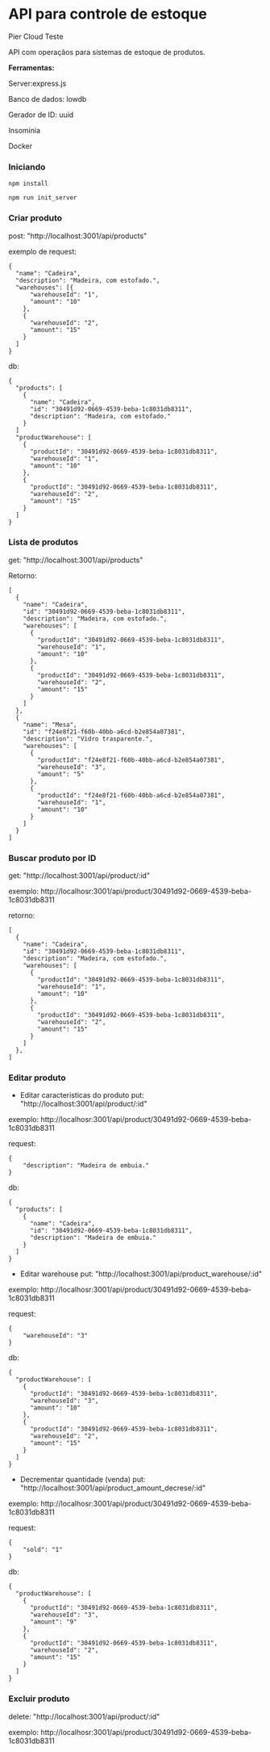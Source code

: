 # API para controle de estoque
Pier Cloud Teste

API com operaçãos para sistemas de estoque de produtos.


**Ferramentas:**

Server:express.js

Banco de dados: lowdb

Gerador de ID: uuid

Insominia

Docker

### Iniciando

 ```npm install```

 ```npm run init_server```

### Criar produto
post: "http://localhost:3001/api/products"

exemplo de request:
```
{
  "name": "Cadeira",
  "description": "Madeira, com estofado.",
  "warehouses": [{
      "warehouseId": "1",
      "amount": "10"
    },
    {
      "warehouseId": "2",
      "amount": "15"
    }
  ]
}
```
db:
```
{
  "products": [
    {
      "name": "Cadeira",
      "id": "30491d92-0669-4539-beba-1c8031db8311",
      "description": "Madeira, com estofado."
    }
  ]
  "productWarehouse": [
    {
      "productId": "30491d92-0669-4539-beba-1c8031db8311",
      "warehouseId": "1",
      "amount": "10"
    },
    {
      "productId": "30491d92-0669-4539-beba-1c8031db8311",
      "warehouseId": "2",
      "amount": "15"
    }
  ]
}
``` 
    

### Lista de produtos
get: "http://localhost:3001/api/products"

Retorno:
```
[
  {
    "name": "Cadeira",
    "id": "30491d92-0669-4539-beba-1c8031db8311",
    "description": "Madeira, com estofado.",
    "warehouses": [
      {
        "productId": "30491d92-0669-4539-beba-1c8031db8311",
        "warehouseId": "1",
        "amount": "10"
      },
      {
        "productId": "30491d92-0669-4539-beba-1c8031db8311",
        "warehouseId": "2",
        "amount": "15"
      }
    ]
  },
  {
    "name": "Mesa",
    "id": "f24e8f21-f60b-40bb-a6cd-b2e854a07381",
    "description": "Vidro trasparente.",
    "warehouses": [
      {
        "productId": "f24e8f21-f60b-40bb-a6cd-b2e854a07381",
        "warehouseId": "3",
        "amount": "5"
      },
      {
        "productId": "f24e8f21-f60b-40bb-a6cd-b2e854a07381",
        "warehouseId": "1",
        "amount": "10"
      }
    ]
  }
]
```
### Buscar produto por ID
get: "http://localhost:3001/api/product/:id"

exemplo:
http://localhosr:3001/api/product/30491d92-0669-4539-beba-1c8031db8311

retorno:
```
[
  {
    "name": "Cadeira",
    "id": "30491d92-0669-4539-beba-1c8031db8311",
    "description": "Madeira, com estofado.",
    "warehouses": [
      {
        "productId": "30491d92-0669-4539-beba-1c8031db8311",
        "warehouseId": "1",
        "amount": "10"
      },
      {
        "productId": "30491d92-0669-4539-beba-1c8031db8311",
        "warehouseId": "2",
        "amount": "15"
      }
    ]
  },
]
```

### Editar produto
* Editar caracteristicas do produto
put: "http://localhost:3001/api/product/:id"

exemplo:
http://localhosr:3001/api/product/30491d92-0669-4539-beba-1c8031db8311
 
request:
```
{
	"description": "Madeira de embuia."
}
```

db: 
```
{
  "products": [
    {
      "name": "Cadeira",
      "id": "30491d92-0669-4539-beba-1c8031db8311",
      "description": "Madeira de embuia."
    }
  ]
}
``` 
* Editar warehouse
put: "http://localhost:3001/api/product_warehouse/:id"
 
exemplo:
http://localhosr:3001/api/product/30491d92-0669-4539-beba-1c8031db8311
 
request:
```
{
	"warehouseId": "3"
}
```

db: 
```
{
  "productWarehouse": [
    {
      "productId": "30491d92-0669-4539-beba-1c8031db8311",
      "warehouseId": "3",
      "amount": "10"
    },
    {
      "productId": "30491d92-0669-4539-beba-1c8031db8311",
      "warehouseId": "2",
      "amount": "15"
    }
  ]
}
``` 

* Decrementar quantidade (venda)
put: "http://localhost:3001/api/product_amount_decrese/:id"

exemplo:
http://localhosr:3001/api/product/30491d92-0669-4539-beba-1c8031db8311
 
request:
```
{
	"sold": "1"
}
```

db: 
```
{
  "productWarehouse": [
    {
      "productId": "30491d92-0669-4539-beba-1c8031db8311",
      "warehouseId": "3",
      "amount": "9"
    },
    {
      "productId": "30491d92-0669-4539-beba-1c8031db8311",
      "warehouseId": "2",
      "amount": "15"
    }
  ]
}
```

### Excluir produto
delete: "http://localhost:3001/api/product/:id"

exemplo:
http://localhosr:3001/api/product/30491d92-0669-4539-beba-1c8031db8311
